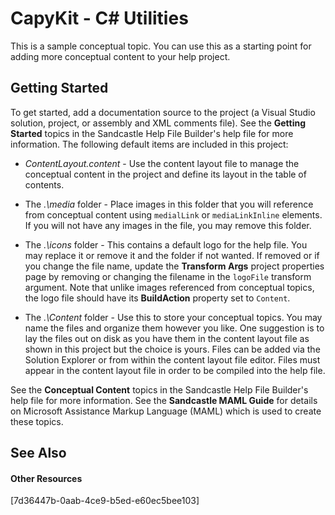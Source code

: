 # CapyKit - C# Utilities

This is a sample conceptual topic. You can use this as a starting point for adding more conceptual content to your help project.


## Getting Started

To get started, add a documentation source to the project (a Visual Studio solution, project, or assembly and XML comments file). See the **Getting Started** topics in the Sandcastle Help File Builder's help file for more information. The following default items are included in this project:
<ul><li><p><em>ContentLayout.content</em> - Use the content layout file to manage the conceptual content in the project and define its layout in the table of contents.</p></li><li><p>

The <em>.\media</em> folder - Place images in this folder that you will reference from conceptual content using <code>medialLink</code> or <code>mediaLinkInline</code> elements. If you will not have any images in the file, you may remove this folder.</p></li><li><p>

The <em>.\icons</em> folder - This contains a default logo for the help file. You may replace it or remove it and the folder if not wanted. If removed or if you change the file name, update the <strong>Transform Args</strong> project properties page by removing or changing the filename in the <code>logoFile</code> transform argument. Note that unlike images referenced from conceptual topics, the logo file should have its <strong>BuildAction</strong> property set to <code>Content</code>.</p></li><li><p>

The <em>.\Content</em> folder - Use this to store your conceptual topics. You may name the files and organize them however you like. One suggestion is to lay the files out on disk as you have them in the content layout file as shown in this project but the choice is yours. Files can be added via the Solution Explorer or from within the content layout file editor. Files must appear in the content layout file in order to be compiled into the help file.</p></li></ul>




See the **Conceptual Content** topics in the Sandcastle Help File Builder's help file for more information. See the **Sandcastle MAML Guide** for details on Microsoft Assistance Markup Language (MAML) which is used to create these topics.


## See Also


#### Other Resources
[7d36447b-0aab-4ce9-b5ed-e60ec5bee103]  
